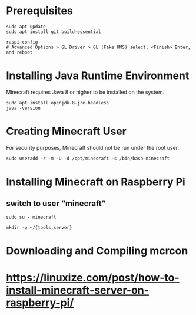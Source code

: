 # Prerequisites 
```
sudo apt update
sudo apt install git build-essential

raspi-config
# Advanced Options > GL Driver > GL (Fake KMS) select, <Finish> Enter, and reboot
```

# Installing Java Runtime Environment 

Minecraft requires Java 8 or higher to be installed on the system.

```
sudo apt install openjdk-8-jre-headless
java -version
```
# Creating Minecraft User 

For security purposes, Minecraft should not be run under the root user.
```
sudo useradd -r -m -U -d /opt/minecraft -s /bin/bash minecraft
```
# Installing Minecraft on Raspberry Pi

##  switch to user “minecraft”
```
sudo su - minecraft
```
```
mkdir -p ~/{tools,server}
```
# Downloading and Compiling mcrcon

# https://linuxize.com/post/how-to-install-minecraft-server-on-raspberry-pi/
